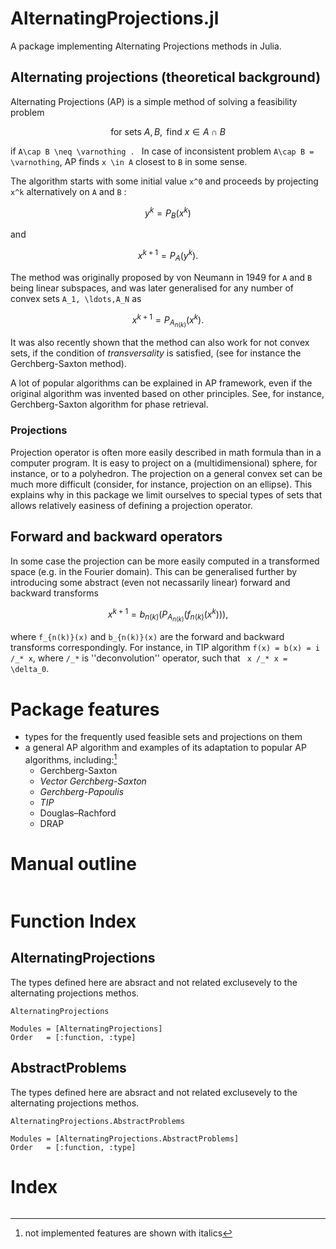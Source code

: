 
# AlternatingProjections.jl

A package implementing Alternating Projections methods in Julia.

## Alternating projections (theoretical background)

Alternating Projections (AP) is a simple method of solving a feasibility problem
```math
\text{for sets } A, B,    \text{ find } x \in A \cap B
``` 
if ``A\cap B \neq \varnothing . `` 
In case of inconsistent problem ``A\cap B = \varnothing``, AP finds ``x \in A`` 
closest to ``B`` in some sense.  

The algorithm starts with some initial value ``x^0`` and proceeds by projecting
``x^k`` alternatively on ``A`` and ``B``
:
```math
y^{k} = P_B(x^k)
```
and
```math
x^{k+1} = P_A(y^k).
```

The method was originally proposed by von Neumann in 1949 for ``A`` and ``B`` being
linear subspaces, and was later generalised for any number of convex sets ``A_1,
\ldots,A_N`` as
```math
x^{k+1} = P_{A_{n(k)}}(x^k). 
```

It was also recently shown that the method can also work for not convex sets,
if the condition of _transversality_ is satisfied, (see for instance the Gerchberg-Saxton
method).

A lot of popular algorithms can be explained in AP framework, 
even if the original algorithm was invented based on other principles.
See, for instance, Gerchberg-Saxton algorithm for phase retrieval.

### Projections

Projection operator is often more easily described in math formula than in a computer program.
It is easy to project on a (multidimensional) sphere, for instance, or to a polyhedron.
The projection on a general convex set can be much more difficult (consider, for instance, projection on an ellipse).
This explains why in this package we limit ourselves to special types of sets that allows relatively easiness
 of defining a projection operator.
 
## Forward and backward operators
In some case the projection can be more easily computed in a transformed space (e.g. in the Fourier domain).
This can be generalised further by introducing some abstract (even not necassarily linear) forward and backward transforms
```math
x^{k+1} = b_{n(k)}(P_{A_{n(k)}}(f_{n(k)}(x^k))), 
```  
where ``f_{n(k)}(x)`` and ``b_{n(k)}(x)`` are the forward and backward transforms correspondingly.
For instance, in TIP algorithm ``f(x) = b(x) = i /_* x``, where ``/_*`` is ''deconvolution'' operator,
such that 
`` x /_* x = \delta_0``.

# Package features

- types for the frequently used feasible sets and projections on them
- a general AP algorithm and examples of its adaptation to popular AP algorithms, including:[^1]
    - Gerchberg-Saxton
    - *Vector Gerchberg-Saxton*
    - *Gerchberg-Papoulis*
    - *TIP*
    - Douglas–Rachford
    - DRAP
    
[^1]: not implemented features are shown with italics
    

# Manual outline

```@contents
```

# Function Index
## AlternatingProjections
The types defined here are absract and not related exclusevely to the alternating projections methos.

```@docs
AlternatingProjections
```

```@autodocs
Modules = [AlternatingProjections]
Order   = [:function, :type]
```

## AbstractProblems
The types defined here are absract and not related exclusevely to the alternating projections methos.

```@docs
AlternatingProjections.AbstractProblems
```

```@autodocs
Modules = [AlternatingProjections.AbstractProblems]
Order   = [:function, :type]
```

# Index

```@index
```
